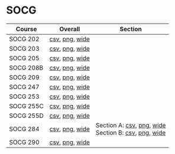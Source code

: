 # SOCG

| Course | Overall | Section |
| ------ | ------- | ------- |
| SOCG 202 | [csv](https://github.com/UCSD-Historical-Enrollment-Data/2025Winter/blob/main/overall/SOCG%20202.csv), [png](https://raw.githubusercontent.com/UCSD-Historical-Enrollment-Data/2025Winter/main/plot_overall/SOCG%20202.png), [wide](https://raw.githubusercontent.com/UCSD-Historical-Enrollment-Data/2025Winter/main/plot_overall_wide/SOCG%20202.png) |  |
| SOCG 203 | [csv](https://github.com/UCSD-Historical-Enrollment-Data/2025Winter/blob/main/overall/SOCG%20203.csv), [png](https://raw.githubusercontent.com/UCSD-Historical-Enrollment-Data/2025Winter/main/plot_overall/SOCG%20203.png), [wide](https://raw.githubusercontent.com/UCSD-Historical-Enrollment-Data/2025Winter/main/plot_overall_wide/SOCG%20203.png) |  |
| SOCG 205 | [csv](https://github.com/UCSD-Historical-Enrollment-Data/2025Winter/blob/main/overall/SOCG%20205.csv), [png](https://raw.githubusercontent.com/UCSD-Historical-Enrollment-Data/2025Winter/main/plot_overall/SOCG%20205.png), [wide](https://raw.githubusercontent.com/UCSD-Historical-Enrollment-Data/2025Winter/main/plot_overall_wide/SOCG%20205.png) |  |
| SOCG 208B | [csv](https://github.com/UCSD-Historical-Enrollment-Data/2025Winter/blob/main/overall/SOCG%20208B.csv), [png](https://raw.githubusercontent.com/UCSD-Historical-Enrollment-Data/2025Winter/main/plot_overall/SOCG%20208B.png), [wide](https://raw.githubusercontent.com/UCSD-Historical-Enrollment-Data/2025Winter/main/plot_overall_wide/SOCG%20208B.png) |  |
| SOCG 209 | [csv](https://github.com/UCSD-Historical-Enrollment-Data/2025Winter/blob/main/overall/SOCG%20209.csv), [png](https://raw.githubusercontent.com/UCSD-Historical-Enrollment-Data/2025Winter/main/plot_overall/SOCG%20209.png), [wide](https://raw.githubusercontent.com/UCSD-Historical-Enrollment-Data/2025Winter/main/plot_overall_wide/SOCG%20209.png) |  |
| SOCG 247 | [csv](https://github.com/UCSD-Historical-Enrollment-Data/2025Winter/blob/main/overall/SOCG%20247.csv), [png](https://raw.githubusercontent.com/UCSD-Historical-Enrollment-Data/2025Winter/main/plot_overall/SOCG%20247.png), [wide](https://raw.githubusercontent.com/UCSD-Historical-Enrollment-Data/2025Winter/main/plot_overall_wide/SOCG%20247.png) |  |
| SOCG 253 | [csv](https://github.com/UCSD-Historical-Enrollment-Data/2025Winter/blob/main/overall/SOCG%20253.csv), [png](https://raw.githubusercontent.com/UCSD-Historical-Enrollment-Data/2025Winter/main/plot_overall/SOCG%20253.png), [wide](https://raw.githubusercontent.com/UCSD-Historical-Enrollment-Data/2025Winter/main/plot_overall_wide/SOCG%20253.png) |  |
| SOCG 255C | [csv](https://github.com/UCSD-Historical-Enrollment-Data/2025Winter/blob/main/overall/SOCG%20255C.csv), [png](https://raw.githubusercontent.com/UCSD-Historical-Enrollment-Data/2025Winter/main/plot_overall/SOCG%20255C.png), [wide](https://raw.githubusercontent.com/UCSD-Historical-Enrollment-Data/2025Winter/main/plot_overall_wide/SOCG%20255C.png) |  |
| SOCG 255D | [csv](https://github.com/UCSD-Historical-Enrollment-Data/2025Winter/blob/main/overall/SOCG%20255D.csv), [png](https://raw.githubusercontent.com/UCSD-Historical-Enrollment-Data/2025Winter/main/plot_overall/SOCG%20255D.png), [wide](https://raw.githubusercontent.com/UCSD-Historical-Enrollment-Data/2025Winter/main/plot_overall_wide/SOCG%20255D.png) |  |
| SOCG 284 | [csv](https://github.com/UCSD-Historical-Enrollment-Data/2025Winter/blob/main/overall/SOCG%20284.csv), [png](https://raw.githubusercontent.com/UCSD-Historical-Enrollment-Data/2025Winter/main/plot_overall/SOCG%20284.png), [wide](https://raw.githubusercontent.com/UCSD-Historical-Enrollment-Data/2025Winter/main/plot_overall_wide/SOCG%20284.png) | Section A: [csv](https://github.com/UCSD-Historical-Enrollment-Data/2025Winter/blob/main/section/SOCG%20284_A.csv), [png](https://raw.githubusercontent.com/UCSD-Historical-Enrollment-Data/2025Winter/main/plot_section/SOCG%20284_A.png), [wide](https://raw.githubusercontent.com/UCSD-Historical-Enrollment-Data/2025Winter/main/plot_section_wide/SOCG%20284_A.png)<br>Section B: [csv](https://github.com/UCSD-Historical-Enrollment-Data/2025Winter/blob/main/section/SOCG%20284_B.csv), [png](https://raw.githubusercontent.com/UCSD-Historical-Enrollment-Data/2025Winter/main/plot_section/SOCG%20284_B.png), [wide](https://raw.githubusercontent.com/UCSD-Historical-Enrollment-Data/2025Winter/main/plot_section_wide/SOCG%20284_B.png) |
| SOCG 290 | [csv](https://github.com/UCSD-Historical-Enrollment-Data/2025Winter/blob/main/overall/SOCG%20290.csv), [png](https://raw.githubusercontent.com/UCSD-Historical-Enrollment-Data/2025Winter/main/plot_overall/SOCG%20290.png), [wide](https://raw.githubusercontent.com/UCSD-Historical-Enrollment-Data/2025Winter/main/plot_overall_wide/SOCG%20290.png) |  |
